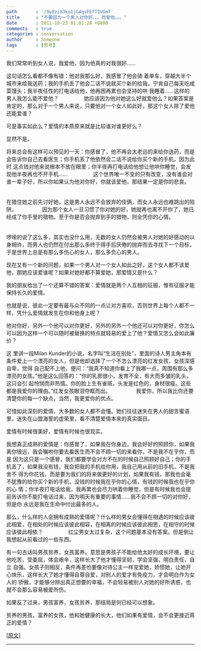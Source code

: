 ```yaml
---
path       : '/9y9zi83koIjG4qvFEfT1VGmT'
title      : "不要因为一个男人对你好。。。而爱他。。。"
date       : 2011-10-23 01:01:28 +0800
comments   : true
categories : conversation
author     : Someone
tags       : [思考]
---
```


我们常常听到女人说，我爱他，因为他真的对我很好…… 　　 　

这句话怎么看都不像有错：他对我那么好，我感冒了他会骑 着单车，穿越大半个城市来给我送药；我的手机丢了他会二话不说就买个新的给我，宁肯自己每天吃咸菜馒头；我半夜任性的打电话给他，他再困再累也会坚持的哄 我睡着……这样的男人我怎么能不爱他？ 　　 　　
她应该因为他对她这么好就爱他么？如果答案是肯定的，那么对于一个男人来说，只要他对一个女人如此好，那这个女人除了爱他还能爱谁？ 　　

可是事实如此么？爱情的本质原来就是比较谁对谁更好么？ 　　 　　

显然不是。

<!--more-->

将来总会有这样可以预见的一天：你感冒了，他不再会大老远的来给你送药，而是会告诉你自己去看医生；你手机丢了他依然会二话不说给你买个新的手机，因为此时 这点钱对他来说根本不放在眼里；你半夜再打电话给他想让他哄你睡觉，会发现他半夜再也不开手机…… 　　 　　
这个世界唯一不变的只有改变，没有谁会对谁一辈子好，所以你如果认为他对你好，你就该爱他，那结果一定是你的悲哀。 　　 　　

在猎住她之前先讨好她，这是男人永远不会放弃的伎俩，而女人永远也难跳出的陷阱。 　　 　　
因为那个女人一旦习惯了你对她的好，她就再也离不开你了，她已经成了你手里的猎物。至于你是否会抛弃到手的猎物，则全凭你的心情。 　　 　　

啰嗦的说了这么多，其实也没什么用，无数的女人仍然会被男人对她的好感动的以身相许，而男人也仍然在付出那么多终于得手后厌倦的抛弃而去寻找下一个目标，于是世界上总是有那么多伤心的女人，那么多负心的男人。 　　 　　

现在又有一个新的问题，如果一个男人对一个女人如此之好，这个女人都不该爱他，那她应该爱谁呢？如果对她好都不算爱她，那爱情又是什么？ 　　

我的朋友给出了一个还算不错的答案：爱情就是两个人互相的征服，惟有征服才能保持长久的爱情。 　　

也就是说，彼此一定要有最与众不同的一点让对方喜欢，否则世界上每个人都不一样，凭什么爱情就发生在你和他身上呢？ 　　

他对你好，另外一个他可以对你更好，另外的另外一个他还可以对你更好，你怎么可以因为这样一个可以随时被替换的特点就轻易的爱上了他？爱情又怎么会如此廉价？ 　　

这 里讲一段Milan Kunder的小说，名字叫“生活在别处”，里面的诗人男主角本有条件爱上一个漂亮的女人，但是他却选择了一个不怎么漂亮的红发女孩，女孩深感自卑，觉得 自己配不上他，便问：“我真不知道你看上了我哪一点，周围有那么多漂亮的女孩。”他是这么回答的：“你的乳房很小，发育不全，有大而多皱的乳头，这只会引 起怜悯而非热情。你的脸上生有雀斑，头发是红色的，身材很瘦。这些都是我爱你的理由。”红发女孩眼泪夺眶而出。 　　 　　
我爱你，所以我比你还要清楚你的每一个缺点，当然，我更爱你的优点。 　　

可惜如此深刻的爱情，大多数的女人都不会懂。她们往往迷失在男人的甜言蜜语里，迷失在山盟海誓的虚荣里，看不清楚爱情本来的真实面目。 　　

爱情有时候很美好，爱情有时候也很现实。 　　

我想真正成熟的爱情是：你感冒了，如果我在你身边，我会好好的照顾你，如果我离你很远，我会嘱咐你要去看医生而不会不顾一切的来看你，不是我不在乎你，而是 因为这只是一个感冒，我们都要学会对方不在的时候自己照顾好自己；你的手机丢了，如果我没有钱，我会把我的手机给你用，我自己用从前的旧手机，不是我舍不 得为你花钱，而是要为我们的将来做更好的计划，如果我有钱，那我也会毫不犹豫的给你买个新的手机，没钱的时候我在乎你的心情，有钱的时候我也在乎你的心 情；你半夜打电话给我，我再累也会尽力哄着你睡觉，但是有时候我也会提前告诉你不能打电话过来，因为明天有重要的事情……我不会不顾一切的对你好，但是你 永远是我在生命中付出最多的人。 　　

那么，什么样的人会拥有成熟的爱情呢？什么样的男女会懂得在相遇的时候应该彼此相爱，在相处的时候应该彼此相容，在相离的时候应该彼此相思，在相守的时候应该彼此相依？ 　　 　　
红尘男女太过复杂，这个问题基本没有答案。但是倒让我想起从前看过的一些东西。 　

有一句古话叫男孩贫养，女孩富养。意思是男孩子不能给他太好的成长环境，要让他吃苦，受委屈，体会艰辛，这样长大了他才懂得坚韧，学会坚强，明白责任，自立 自强。女孩子则相反，条件再差也要像对待公主一样宠爱她，娇惯她，让她开心快乐，这样长大了她才懂得自尊自爱，对别人的爱才有免疫力，才会明白作为女人的 骄傲，才能够分辨出真正想要的幸福，不会轻易被别人对她的好所诱惑，也就不会那么容易被爱所伤。 　　

如果反了过来，男孩富养，女孩贫养，那结局是何已经可以想象。 　　

贫养的男孩，富养的女孩，他和她健康的长大，他们如果有爱情，会不会更接近真正的爱情？

[<a target="_blank" href="http://blog.renren.com/GetEntry.do?id=707818724&owner=233479637">原文</a>]

***
